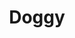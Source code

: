 ---
title: Doggy
description: Let me take the lead, but don’t worry-you’ll enjoy every second of it
category: NSFW
price: 40
images: 
    - /assets/img/available/doggy.jpg
---